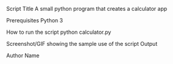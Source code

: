 Script Title
A small python program that creates a calculator app

Prerequisites
Python 3

How to run the script
python calculator.py

Screenshot/GIF showing the sample use of the script
Output

Author Name
